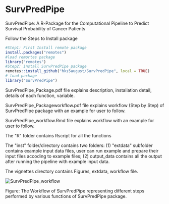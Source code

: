 # SurvPredPipe
SurvPredPipe: A R-Package for the Computational Pipeline to Predict Survival Probability of Cancer Patients

Follow the Steps to Install package 
```r
#Step1: First Install remote package
install.packages("remotes") 
#load remortes package
library("remotes")
#Step2: install SurvPredPipe package
remotes::install_github("hks5august/SurvPredPipe", local = TRUE)
# load package
library("SurvPredPipe") 
```



SurvPredPipe_Package.pdf file explains description, installation detail, details of each function, variable.

SurvPredPipe_Packageworkflow.pdf file explains workflow (Step by Step) of SurvPredPipe package with an example for user to follow.

SurvPredPipe_workflow.Rmd file explains workflow with an example for user to follow.

The "R" folder contains Rscript for all the functions

The "inst" folder/directory contains two folders: (1) "extdata" subfolder contains example input data files, user can run example and prepare their input files accoding to example files; (2) output_data contains all the output after running the pipeline with example input data.

The vignettes directory contains Figures, extdata, workflow file.


![SurvPredPipe_workflow](https://github.com/hks5august/SurvPredPipe/assets/46756503/8c91632d-2243-4cca-ba53-9a12b07d6b20)

Figure: The Workflow of SurvPredPipe representing different steps performed by various functions of SurvPredPipe package.

